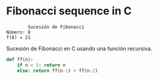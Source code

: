 # Fibonacci sequence in C

```
        Sucesión de Fibonacci
Número: 8
f(8) = 21
```

Sucesión de Fibonacci en C usando una función recursiva.

```python
def ff(n):
    if n < 2: return n
    else: return ff(n-1) + ff(n-2)
```